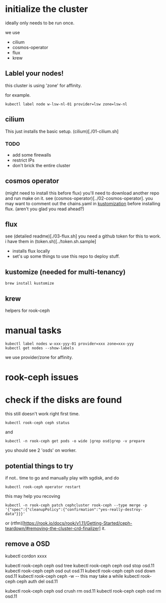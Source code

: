 # initialize the cluster
ideally only needs to be run once.

we use 
* cilium
* cosmos-operator
* flux
* krew
## Lablel your nodes!
this cluster is using 'zone' for affinity.

for example. 
```
kubectl label node w-lsw-nl-01 provider=lsw zone=lsw-nl
```
## cilium
This just installs the basic setup. (cilium)[./01-cilium.sh]

### TODO
* add some firewalls
* restrict IPs
* don't brick the entire cluster

## cosmos operator
(might need to install this before flux)
you'll need to download another repo and run make on it. see (cosmos-operator)[../02-cosmos-operator].
you may want to comment out the chains.yaml in [kustomization](/clusters/main-cluster/flux-system/kustomization.yaml) before installing flux. (aren't you glad you read ahead?)

## flux
see (detailed readme)[./03-flux.sh]
you need a github token for this to work. i have them in (token.sh)[../token.sh.sample] 

* installs flux locally
* set's up some things to use this repo to deploy stuff.

## kustomize (needed for multi-tenancy)
```
brew install kustomize
```


## krew
helpers for rook-ceph
# manual tasks
```
kubectl label nodes w-xxx-yyy-01 provider=xxx zone=xxx-yyy
kubectl get nodes --show-labels
```
we use provider/zone for affinity.

# rook-ceph issues
# check if the disks are found
this still doesn't work right first time.
```
kubectl rook-ceph ceph status
```
and
```
kubectl -n rook-ceph get pods -o wide |grep osd|grep -v prepare
```
you should see 2 'osds' on worker.
## potential things to try
if not.. time to go and manually play with sgdisk, and do
```
kubectl rook-ceph operator restart
```


this may help you recoving
```
kubectl -n rook-ceph patch cephcluster rook-ceph --type merge -p '{"spec":{"cleanupPolicy":{"confirmation":"yes-really-destroy-data"}}}'
```
or (rtfm)[https://rook.io/docs/rook/v1.11/Getting-Started/ceph-teardown/#removing-the-cluster-crd-finalizer] it.

## remove a OSD
kubectl cordon xxxx

kubectl rook-ceph ceph osd tree
kubectl rook-ceph ceph osd stop osd.11
kubectl rook-ceph ceph osd out osd.11
kubectl rook-ceph ceph osd down osd.11
kubectl rook-ceph ceph -w
-- this may take a while
kubectl rook-ceph ceph auth del osd.11

kubectl rook-ceph ceph osd crush rm osd.11
kubectl rook-ceph ceph osd rm osd.11
